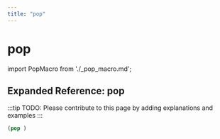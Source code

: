 ```yaml
---
title: "pop"
---
```


# pop

import PopMacro from './_pop_macro.md';

<PopMacro />

## Expanded Reference: pop

:::tip
TODO: Please contribute to this page by adding explanations and examples
:::

```lisp
(pop )
```

